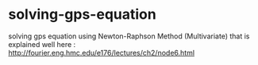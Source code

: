 # solving-gps-equation
solving gps equation using Newton-Raphson Method (Multivariate) that is explained well here : http://fourier.eng.hmc.edu/e176/lectures/ch2/node6.html
